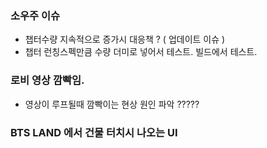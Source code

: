 

### 소우주 이슈
 - 챕터수량 지속적으로 증가시 대응책 ? ( 업데이트 이슈 )
 - 챕터 런칭스펙만큼 수량 더미로 넣어서 테스트. 빌드에서 테스트. 


### 로비 영상 깜빡임.
- 영상이 루프될때 깜빡이는 현상 원인 파악 ?????


### BTS LAND 에서 건물 터치시 나오는 UI
